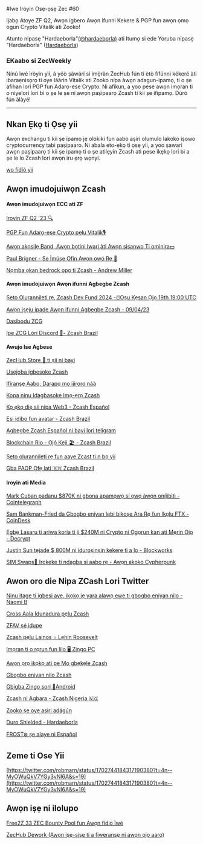 #Iwe Iroyin Osẹ-ọsẹ Zec #60

Ijabọ Atoye ZF Q2, Awọn igbero Awọn ifunni Kekere & PGP fun awọn ọmọ ogun Crypto Vitalik ati Zooko!

 Atunto nipasẹ "Hardaeborla"[(@hardaeborla)](https://twitter.com/AyanlajaAdebola) ati Itumọ si ede Yoruba nipasẹ "Hardaeborla" ([Hardaeborla](https://twitter.com/ayanlajaadebola))

### EKaabo si ZecWeekly

Nínú ìwé ìròyìn yìí, á yóò ṣàwárí sì ìmọ̀ràn ZecHub fún tí ètò fífúnni kékeré àti ibaraẹnisọrọ ti oye láàrin Vitalik ati Zooko nípa àwọn adagun-ipamọ, ti o ṣe afihan lori PGP fun Adarọ-ese Crypto. Ni afikun, a yoo pese awọn imọran ti o niyelori lori bi o ṣe le ṣe ni awọn paṣipaarọ Zcash ti kii ṣe ifipamọ. Dúró fún àlàyé!


---

## Nkan Ẹkọ ti Ọsẹ yii
Awọn exchangu ti kii ṣe ipamọ jẹ olokiki fun aabo aṣiri olumulo lakoko iṣowo cryptocurrency tabi paṣipaaro. Ni abala eto-ẹkọ ti ọsẹ yii, a yoo ṣawari awọn paṣipaarọ ti kii ṣe ipamọ ti o ṣe atilẹyin Zcash ati pese ikẹkọ lori bi a ṣe le lo Zcash lori awọn iru ẹrọ wọnyi.

[wo fídíò yìí](https://youtu.be/eHy-koh8Fds) 

## Awọn imudojuiwọn Zcash

####  Awọn imudojuiwọn ECC ati ZF
[Iroyin ZF Q2 '23 🔍](https://twitter.com/ZcashFoundation/status/1702431240379613474?t=Aojn_ChRNDK3o0WLmBCpNQ&s=19) 

[PGP Fun Adarọ-ese Crypto pẹlu Vitalik🎙️](https://twitter.com/ElectricCoinCo/status/1702811321228476471?t=ZEwPUcdzQ0odcYX45R7JAA&s=19) 

[Awọn akọsilẹ Band, Awọn bọtini Iwari àti Awọn sisanwo Ti ominira💵](https://twitter.com/ZcashFoundation/status/1702049771324669997) 

[Paul Brigner - Ṣe Ìmúṣẹ Ofin Awọn owó Rẹ 📜](https://twitter.com/ZcashFoundation/status/1702002685875036382?t=_659hGo9VbuicEIZIqJ3pw&s=19) 

[Nọmba ọkan bedrock opo ti Zcash - Andrew Miller](https://twitter.com/ZcashFoundation/status/1701631126027006273?t=E9cP1x6F3hCR_wVPNmCxaQ&s=19) 



####  Awọn imudojuiwọn Awọn ifunni Agbegbe Zcash

[Ṣeto Olurannileti rẹ, Zcash Dev Fund 2024 -⏰Oṣu Kẹsan Ọjọ 19th 19:00 UTC](https://twitter.com/aquietinvestor/status/1702352184996962318?t=V2mR2S4jBFyKAy1vJIV2VA&s=19) 

[Awọn iṣẹju ipade Awọn ifunni Agbegbe Zcash - 09/04/23](https://twitter.com/ZcashCommGrants/status/1701628292523041016?t=jRvkIXN1NPr84sPxmsHRZA&s=19) 

[Dasibodu ZCG](https://twitter.com/ZcashCommGrants/status/1701628293873606960?t=bKYlmfK4GwmmKTV_Fh2rWg&s=19) 

[Ipe ZCG Lórí Discord 📼- Zcash Brazil](https://youtu.be/zroRRgbP8L8?si=qMpeOe-twnBanM3G) 

#### Awujo Ise Agbese 
[ZecHub.Store 🏪 ti ṣii ni bayi](https://twitter.com/ZecHub/status/1701653654531432878?t=RbL-a34_soeHNj676KNH3w&s=19) 

[Usejoba igbesoke Zcash](https://forum.zcashcommunity.com/t/determining-community-consensus-discussion-group/45608) 

[Ifiranṣẹ Aabo, Darapọ mọ ijiroro náà](https://twitter.com/zcashesp/status/1702683699022819710?t=U_Rd5gOC_477DQtHPmTqpA&s=19) 

[Kopa ninu Idagbasoke Imọ-ẹrọ Zcash](https://twitter.com/nate_zec/status/1702354252700762615?t=D9NQyQWc2PEVjZ6f9xrfdQ&s=19) 

[Kọ ẹkọ diẹ sii nipa Web3 - Zcash Español](https://twitter.com/zcashesp/status/1702781983921693037?t=F9RvcENRPP4K-W4ZSXT6tw&s=19) 

[Esi idibo fun avatar - Zcash Brazil](https://twitter.com/zcashbrazil/status/1702683927737962789?t=1YY6OTUqXe_z8QrDq7IUgg&s=19) 

[Agbegbe Zcash Español ni bayi lori teligram](https://twitter.com/zcashesp/status/1702766736091537562?t=UkxVzjts504lHztS9IyuJA&s=19) 

[Blockchain Rio - Ọjọ́ Kejì 🏖️ - Zcash Brazil](https://twitter.com/zcashbrazil/status/1702081771938988293?t=5Etc3b_tyKDlKU_LO7VyXQ&s=19) 

[Ṣeto olurannileti rẹ fun aaye Zcast ti n bọ yìí](https://x.com/i/spaces/1YpKkgkzBDNKj) 

[Gba PAOP Ọfẹ lati 🇧🇷 Zcash Brazil](https://twitter.com/zcashbrazil/status/1701975874222817345?s=19) 



#### Iroyin ati Media 
[Mark Cuban padanu $870K ni gbona apamọwọ sí ọwọ àwọn oníjìbìtì - Cointelegraph](https://cointelegraph.com/news/mark-cuban-hot-wallet-hacked) 

[Sam Bankman-Fried da Gbogbo eniyan lebi bikoṣe Ara Rẹ fun Ikọlu FTX - CoinDesk](https://www.coindesk.com/consensus-magazine/2023/09/15/sam-bankman-fried-blames-everyone-but-himself-for-ftxs-collapse/?utm_medium=referral&utm_source=rss&utm_campaign=headlines) 

[Ẹgbẹ Lasaru ti ariwa koria ti ji $240M ni Crypto ni Ọgọrun kan ati Mẹrin Ọjọ - Decrypt](https://decrypt.co/197407/north-korea-lazarus-hacks-240m-crypto-just-104-days-elliptic) 


[Justin Sun tẹjade $ 800M ni iduroṣinṣin kekere ti a lo - Blockworks](https://blockworks.co/news/justin-sun-tusd-mint) 

[SIM Swaps📵 Irokeke ti ndagba si aabo rẹ - Awọn akoko Cypherpunk](https://www.cypherpunktimes.com/sim-swap-attacks-a-growing-threat-to-your-online-security/) 

## Awon oro die Nipa ZCash Lori Twitter
[Ninu itage ti igbesi aye, ikọkọ jẹ yara alawọ ewe ti gbogbo eniyan nilo - Naomi B](https://twitter.com/naomibrockwell/status/1702308214002315417?t=FM6-iIBfsJSbb1vO6c_qRQ&s=19) 

[Cross Aala Idunadura pẹlu Zcash](https://twitter.com/zcashbrazil/status/1700572095262908511?t=Em24D18ytJNPEmpITsccjw&s=19) 

[ZFAV ṣé idupe](https://twitter.com/ZFAVClub/status/1702368985692475803?t=dgnlkNTA2aFw5605RT1XCg&s=19) 

[Zcash pẹlu Lainos = Lẹhin Roosevelt](https://twitter.com/gordonesroo/status/1702662045655838993?t=PSpmn9jlmcqmBHNOgHkqSQ&s=19) 

[Imọran ti o rọrun fun lilo 🖥️ Zingo PC](https://twitter.com/Lexaleth/status/1702889449116287126?t=KNUYny9Ye1urgt25cUILcw&s=19) 

[Awọn ọrọ ikọkọ ati pe Mo gbẹkẹle Zcash](https://twitter.com/TokenFinds/status/1702668595098972441?t=Koim0LyI4M7cPUsheTs_Pg&s=19) 

[Gbogbo eniyan nilo Zcash](https://twitter.com/AyanlajaAdebola/status/1702934875337003126?t=OaqBweH7VPeKHn3mm9GKlw&s=19) 

[Gbigba Zingo sori 📲Android](https://twitter.com/ArJs_91/status/1702518638366896356?t=3CuXQqu7sJh5Qn_DN_nJCg&s=19) 

[Zcash ni Agbara - Zcash Nigeria 🇳🇬](https://twitter.com/ZcashNigeria/status/1701800914170921462?t=cGFX551Yxyoys_rsajA3Nw&s=19) 

[Zooko ṣe oye asiri adágún](https://twitter.com/zooko/status/1701023320400154664?t=7dgIFysSRFY8ZqfdjqaWLg&s=19) 


[Duro Shielded - Hardaeborla](https://twitter.com/AyanlajaAdebola/status/1702014301538554021?t=m5IFvBN0vcml8cu3gOZOJQ&s=19) 

[FROST❄️ ṣe alaye ni Español]( https://twitter.com/Lexaleth/status/1702893114401136839?t=6vZdpBLKKw0TJM7sbSlB6g&s=19) 

## Zeme ti Ose Yii 

[https://twitter.com/robmarn/status/1702744184317190380?t=4n--MyOWuQkV7YGy3vNl6A&s=19](https://twitter.com/robmarn/status/1702744184317190380?t=4n--MyOWuQkV7YGy3vNl6A&s=19) 


## Awọn iṣẹ ni ilolupo
[Free2Z 33 ZEC Bounty Pool fun Awọn fidio Ìwé](https://zechub.substack.com/p/zecweekly-59) 



[ZecHub Dework (Awọn iṣẹ-ṣiṣe ti a fiweranṣẹ ni awọn ọjọ aarọ)](https://dework.zechub.org/) 
